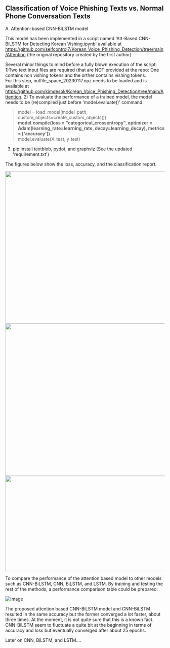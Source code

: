 ## Classification of Voice Phishing Texts vs. Normal Phone Conversation Texts
A. Attention-based CNN-BiLSTM model

This model has been implemented in a script named 'Att-Based CNN-BiLSTM for Detecting Korean Vishing.ipynb' available at https://github.com/selfcontrol7/Korean_Voice_Phishing_Detection/tree/main/Attention (the original repository created by the first author)

Several minor things to mind before a fully blown execution of the script:
1)Two text input files are required (that are NOT provided at the repo: One contains non vishing tokens and the orther contains vishing tokens.  
For this step, outfile_space_20230117.npz needs to be loaded and is available at https://github.com/kimdesok/Korean_Voice_Phishing_Detection/tree/main/Attention.
2) To evaluate the performance of a trained model, the model needs to be (re)compiled just before 'model.evaluate()' command.

> model = load_model(model_path, custom_objects=create_custom_objects()) <br>
> **model.compile(loss = "categorical_crossentropy", optimizer = Adam(learning_rate=learning_rate, decay=learning_decay), metrics = ['accuracy'])** <br>
> model.evaluate(X_test, y_test) <br>

3) pip install textblob, pydot, and graphviz (See the updated 'requirement.txt')

The figures below show the loss, accuracy, and the classification report.

<img src=https://user-images.githubusercontent.com/64822593/213070074-4acfba7b-6ad6-4428-aefa-708c3422f0c5.png width="600" height="480">
<img src=https://user-images.githubusercontent.com/64822593/213069089-a971596c-01fb-4749-910c-1daec9c14c99.png width="600" height="480">
<img src=https://user-images.githubusercontent.com/64822593/213071179-4e845c8d-541c-4913-80d9-8130317c4592.png width="600" height="300">

To compare the performance of the attention based model to other models such as CNN-BiLSTM, CNN, BiLSTM, and LSTM.
By training and testing the rest of the methods, a performance comparison table could be prepared:

![image](https://user-images.githubusercontent.com/64822593/213104579-68a9daa7-7ce6-43ee-aef9-b8074f13f9a6.png)


The proposed attention based CNN-BiLSTM model and CNN-BiLSTM resulted in the same accuracy but the former converged a lot faster, about three times.
At the moment, it is not quite sure that this is a known fact.  CNN-BiLSTM seem to fluctuate a quite bit at the beginning in terms of accuracy and loss but eventually converged after about 25 epochs.

Later on CNN, BiLSTM, and LSTM....
